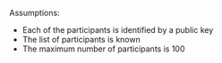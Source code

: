 Assumptions:
- Each of the participants is identified by a public key
- The list of participants is known
- The maximum number of participants is 100


